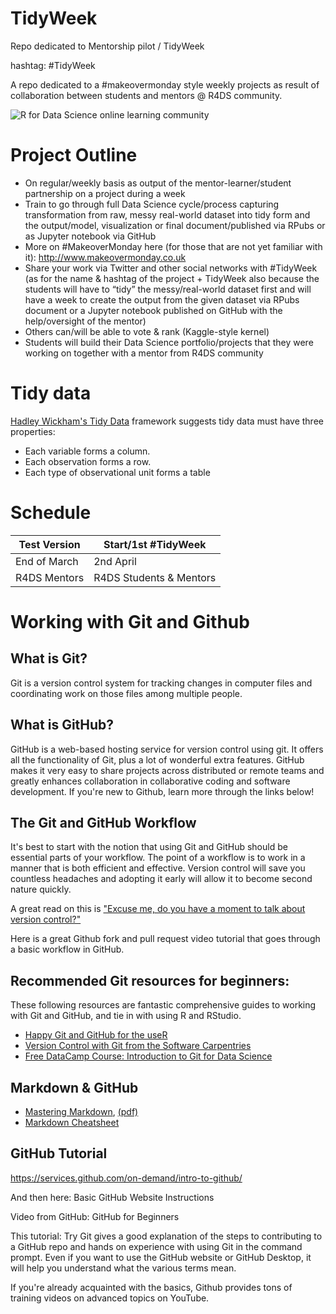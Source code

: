 # TidyWeek
Repo dedicated to Mentorship pilot / TidyWeek <br>

hashtag: #TidyWeek 

A repo dedicated to a #makeovermonday style weekly projects as result of collaboration between students and mentors @ R4DS community.

![R for Data Science online learning community](https://github.com/rfordatascience/tidyweek/blob/master/rest/31736571%20(1).png) 

# Project Outline
- On regular/weekly basis as output of the mentor-learner/student partnership on a project during a week 
- Train to go through full Data Science cycle/process capturing transformation from raw, messy real-world dataset into tidy form and the output/model, visualization or final document/published via RPubs or as Jupyter notebook via GitHub
- More on #MakeoverMonday here (for those that are not yet familiar with it): http://www.makeovermonday.co.uk
- Share your work via Twitter and other social networks with #TidyWeek (as for the name & hashtag of the project + TidyWeek also because the students will have to “tidy” the messy/real-world dataset first and will have a week to create the output from the given dataset via RPubs document or a Jupyter notebook published on GitHub with the help/oversight of the mentor) 
- Others can/will be able to vote & rank (Kaggle-style kernel)
- Students will build their Data Science portfolio/projects that they were working on together with a mentor from R4DS community

# Tidy data 
[Hadley Wickham's Tidy Data](http://vita.had.co.nz/papers/tidy-data.pdf) framework  suggests tidy data must have three properties:
* Each variable forms a column.  
* Each observation forms a row.  
* Each type of observational unit forms a table  


# Schedule

Test Version | Start/1st #TidyWeek
------------ | -------------
End of March | 2nd April
R4DS Mentors | R4DS Students & Mentors

# Working with Git and Github

## What is Git?
Git is a version control system for tracking changes in computer files and coordinating work on those files among multiple people.

## What is GitHub?
GitHub is a web-based hosting service for version control using git. It offers all the functionality of Git, plus a lot of wonderful extra features.  GitHub makes it very easy to share projects across distributed or remote teams and greatly enhances collaboration in collaborative coding and software development. If you're new to Github, learn more through the links below!

## The Git and GitHub Workflow
It's best to start with the notion that using Git and GitHub should be essential parts of your workflow. The point of a workflow is to work in a manner that is both efficient and effective.  Version control will save you countless headaches and adopting it early will allow it to become second nature quickly.

A great read on this is ["Excuse me, do you have a moment to talk about version control?"](https://peerj.com/preprints/3159/)

Here is a great Github fork and pull request video tutorial that goes through a basic workflow in GitHub. 

## Recommended Git resources for beginners: 

These following resources are fantastic comprehensive guides to working with Git and GitHub, and tie in with using R and RStudio.

*  [Happy Git and GitHub for the useR](http://happygitwithr.com/) 
*  [Version Control with Git from the Software Carpentries](https://swcarpentry.github.io/git-novice/)
*  [Free DataCamp Course: Introduction to Git for Data Science](https://www.datacamp.com/courses/introduction-to-git-for-data-science)

## Markdown & GitHub 

*  [Mastering Markdown](https://guides.github.com/features/mastering-markdown/), [(pdf)](https://guides.github.com/pdfs/markdown-cheatsheet-online.pdf)
*  [Markdown Cheatsheet](https://github.com/adam-p/markdown-here/wiki/Markdown-Cheatsheet)

## GitHub Tutorial

https://services.github.com/on-demand/intro-to-github/

And then here: Basic GitHub Website Instructions


Video from GitHub: GitHub for Beginners

This tutorial: Try Git gives a good explanation of the steps to contributing to a GitHub repo and hands on experience with using Git in the command prompt. Even if you want to use the GitHub website or GitHub Desktop, it will help you understand what the various terms mean.

If you're already acquainted with the basics, Github provides tons of training videos on advanced topics on YouTube.

